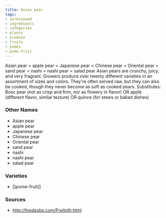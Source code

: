 ```yaml
---
title: Asian pear
tags:
- unreviewed
- ingredients
- categories
- plants
- produce
- fruits
- pomes
- pome-fruit
---
```

Asian pear = apple pear = Japanese pear = Chinese pear = Oriental pear = sand pear = nashi = nashi pear = salad pear Asian pears are crunchy, juicy, and very fragrant. Growers produce over twenty different varieties in an assortment of sizes and colors. They're often served raw, but they can also be cooked, though they never become as soft as cooked pears. Substitutes: Bosc pear (not as crisp and firm, nor as flowery in flavor) OR apple (different flavor, similar texture) OR quince (for stews or baked dishes)

### Other Names

* Asian pear
* apple pear
* Japanese pear
* Chinese pear
* Oriental pear
* sand pear
* nashi
* nashi pear
* salad pear

### Varieties

* [[pome-fruit]]

### Sources
* http://foodsubs.com/Fruitoth.html
